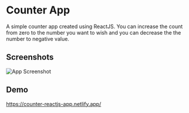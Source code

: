 # Counter App

A simple counter app created using ReactJS.
You can increase the count from zero to the number you want to wish and you can decrease the the number to negative value.

## Screenshots

![App Screenshot](https://i.ibb.co/sjYZqXC/Screenshot-77.png)

## Demo

https://counter-reactjs-app.netlify.app/
